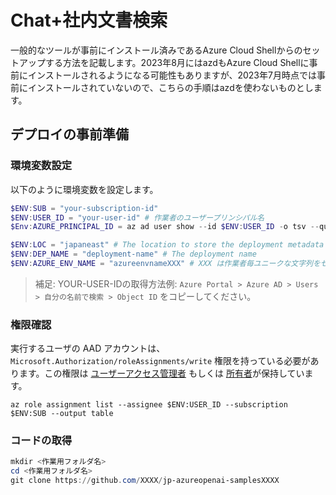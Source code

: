 # Chat+社内文書検索
一般的なツールが事前にインストール済みであるAzure Cloud Shellからのセットアップする方法を記載します。2023年8月にはazdもAzure Cloud Shellに事前にインストールされるようになる可能性もありますが、2023年7月時点では事前にインストールされていないので、こちらの手順はazdを使わないものとします。

## デプロイの事前準備

### 環境変数設定
以下のように環境変数を設定します。
```PowerShell
$ENV:SUB = "your-subscription-id"
$ENV:USER_ID = "your-user-id" # 作業者のユーザープリンシパル名
$Env:AZURE_PRINCIPAL_ID = az ad user show --id $ENV:USER_ID -o tsv --query id # 作業者のObjectId

$ENV:LOC = "japaneast" # The location to store the deployment metadata and to deploy resources
$ENV:DEP_NAME = "deployment-name" # The deployment name 
$ENV:AZURE_ENV_NAME = "azureenvnameXXX" # XXX は作業者毎ユニークな文字列をセット。リソースグループ名のSuffix (rg-$ENV:AZURE_ENV_NAMEになる) 
```

> 補足: YOUR-USER-IDの取得方法例: `Azure Portal > Azure AD > Users > 自分の名前で検索 > Object ID` をコピーしてください。


### 権限確認
実行するユーザの AAD アカウントは、`Microsoft.Authorization/roleAssignments/write` 権限を持っている必要があります。この権限は [ユーザーアクセス管理者](https://learn.microsoft.com/azure/role-based-access-control/built-in-roles#user-access-administrator) もしくは [所有者](https://learn.microsoft.com/azure/role-based-access-control/built-in-roles#owner)が保持しています。  
```
az role assignment list --assignee $ENV:USER_ID --subscription $ENV:SUB --output table
```

### コードの取得
```PowerShell
mkdir <作業用フォルダ名>
cd <作業用フォルダ名>
git clone https://github.com/XXXX/jp-azureopenai-samplesXXXX
```
